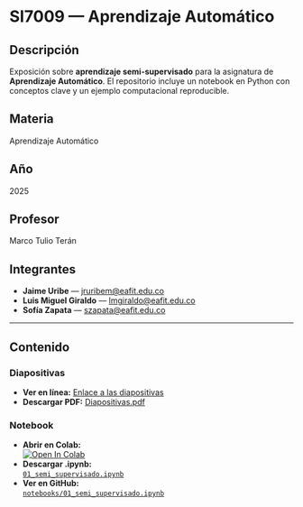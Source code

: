 # SI7009 — Aprendizaje Automático

## Descripción 
Exposición sobre **aprendizaje semi-supervisado** para la asignatura de **Aprendizaje Automático**. El repositorio incluye un notebook en Python con conceptos clave y un ejemplo computacional reproducible.

## Materia
Aprendizaje Automático

## Año
2025

## Profesor
Marco Tulio Terán

## Integrantes
- **Jaime Uribe** — jruribem@eafit.edu.co
- **Luis Miguel Giraldo** — lmgiraldo@eafit.edu.co
- **Sofía Zapata** — szapata@eafit.edu.co

---

## Contenido

### Diapositivas
- **Ver en línea:** [Enlace a las diapositivas]([https://tu-url-de-slides-o-pdf.com](https://www.canva.com/design/DAG0xAFTroA/nN71pJd5PWYT_cRjw0arDA/edit?ui=eyJBIjp7fX0))  
- **Descargar PDF:** [Diapositivas.pdf]()

### Notebook
- **Abrir en Colab:**  
  [![Open In Colab](https://colab.research.google.com/assets/colab-badge.svg)](https://colab.research.google.com/github/<usuario>/<repo>/blob/main/notebooks/01_semi_supervisado.ipynb)
- **Descargar .ipynb:**  
  [`01_semi_supervisado.ipynb`](https://raw.githubusercontent.com/<usuario>/<repo>/main/notebooks/01_semi_supervisado.ipynb)
- **Ver en GitHub:**  
  [`notebooks/01_semi_supervisado.ipynb`](https://github.com/<usuario>/<repo>/blob/main/notebooks/01_semi_supervisado.ipynb)
